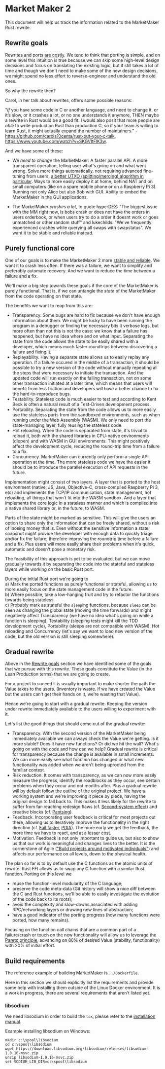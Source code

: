 # Market Maker 2

This document will help us track the information related to the MarketMaker Rust rewrite.

## Rewrite goals

Rewrites and ports
[are costly](http://nibblestew.blogspot.com/2017/04/why-dont-you-just-rewrite-it-in-x.html).
We tend to think that porting is simple, and on some level this intuition is true
because we can skip some high-level design decisions and focus on translating the existing logic,
but it still takes a lot of time
and though we don't need to make some of the new design decisions,
we might spend no less effort to reverse-engineer and understand the old ones.

So why the rewrite then?

Carol, in her talk about rewrites, offers some possible reasons:

"*If* you have some code in C or another language, and need to change it, or it’s slow, or it crashes a
lot, or no one understands it anymore, THEN maybe a rewrite in Rust would be a good fit.
I would also posit that more people are *able* to write production Rust than production C, so if your
team *is* willing to learn Rust, it might actually expand the number of
maintainers." - https://github.com/carols10cents/rust-out-your-c-talk, https://www.youtube.com/watch?v=SKGVItFlK3w.

And we have some of these:

* We *need to change* the MarketMaker:
A faster parallel API.
A more transparent operation, telling user what's going on and what went wrong.
Solve more things automatically, not requiring advanced fine-tuning from users, [a better UTXO (splitting/merging) algorithm in particular](https://github.com/artemii235/SuperNET/issues/157).
Ways to more easily deploy it at home, behind NAT and on small computers (like on a spare mobile phone or on a Raspberry Pi 3).
Running not only Alice but also Bob with GUI.
Ability to embed the MarketMaker in the GUI applications.

* The MarketMaker *crashes a lot*,
to quote hyperDEX: "The biggest issue with the MM right now, is bobs crash or does not have the orders in users orderbook, or when users try to do a order it doesnt work or goes unmatched or other random stuff"
and lukechilds: "We've frequently experienced crashes while querying all swaps with swapstatus".
We want it to be stable and reliable instead.

## Purely functional core

One of our goals is to make the MarketMaker 2 more
[stable and reliable](https://softwareengineering.stackexchange.com/questions/158054/stability-vs-reliability).
We want it to crash less often.
If there was a failure, we want to simplify and preferably automate recovery.
And we want to reduce the time between a failure and a fix.

We'll make a big step towards these goals if the core of the MarketMaker is purely functional.
That is, if we can untangle the *state* of the MarketMaker from the code operating on that state.

The benefits we want to reap from this are:
* Transparency. Some bugs are hard to fix because we don't have enough information about them. We might be lucky to have been running the program in a debugger or finding the necessary bits it verbose logs, but more often than not this is not the case: we know that a failure has happened, but have no idea where and on what input. Separating the state from the code allows the state to be easily shared with a developer, which means much faster roundtrips between discovering a failure and fixing it.
* Replayability. Having a separate state allows us to easily replay any operation. If a failure occured in the middle of a transaction, it should be possible to try a new version of the code without manually repeating all the steps that were necessary to initiate the transaction. And the updated code will run exactly on the failing transaction, not on some other transaction initiated at a later time, which means that users will benefit from less friction and developers will have a better chance to fix the hard-to-reproduce bugs.
* Testability. Stateless code is much easier to test and according to Kent Beck is often a natural result of a Test-Driven development process.
* Portability. Separating the state from the code allows us to more easily use the stateless parts from the sandboxed environments, such as when running under the Web Assembly (WASM). We only need to port the state-managing layer, fully reusing the stateless code.
* Hot reloading. When the code is separated from state, it's trivial to reload it, both with the shared libraries in CPU-native environments (dlopen) and with WASM in GUI environments. This might positively affect the development cycle, reducing the round-trip time from a failure to a fix.
* Concurrency. MarketMaker can currently only perform a single API operation at the time. The more stateless code we have the easier it should be to introduce the parallel execution of API requests in the future.

Implementation might consist of two layers.
A layer that is ported to the host environment (native, JS, Java, Objective-C, cross-compiled Raspberry Pi 3, etc) and implements the TCP/IP communication, state management, hot reloading, all things that won't fit into the WASM sandbox.
And a layer that implements the core logic in a stateless manner and which is compiled into a native shared library or, in the future, to WASM.

Parts of the state might be marked as sensitive.
This will give the users an option to share only the information that can be freely shared,
without a risk of loosing money that is.
Even without the sensitive information a state snapshot might provide the developer with enough data to quickly triage and/or fix the failure, therefore improving the roundtrip time before a failure and a fix.
Plus users will more easily share their problems when it's quick, automatic and doesn't pose a monetary risk.

The feasibility of this approach is yet to be evaluated, but we can move gradually towards it
by separating the code into the stateful and stateless layers while working on the basic Rust port.

During the initial Rust port we're going to  
a) Mark the ported functions as purely functional or stateful, allowing us to more easily focus on the state management code in the future.  
b) Where possible, take a low-hanging fruit and try to refactor the functions towards being stateless.  
c) Probably mark as stateful the `sleep`ing functions, because `sleep` can be seen as changing the global state (moving the time forwards) and might negatively affect Transparency (we have no idea what's going on while a function is sleeping), Testability (sleeping tests might kill the TDD development cycle), Portability (sleeps are not compatible with WASM), Hot reloading and Concurrency (let's say we want to load new version of the code, but the old version is still sleeping somewhere).

## Gradual rewrite

Above in the [Rewrite goals](#rewrite-goals) section we have identified some of the goals that we pursue with this rewrite.
These goals constitute the Value (in the Lean Production terms) that we are going to create.

For a project to suceed it is usually important to make shorter the path the Value takes to the users.
(Inventory is waste. If we have created the Value but the users can't get their hands on it, we're wasting that Value).

Hence we're going to start with a gradual rewrite. Keeping the version under rewrite immediately avaliable to the users willing to experiment with it.

Let's list the good things that should come out of the gradual rewrite:
* Transparency. With the second version of the MarketMaker being immediately available we can always check the Value we're getting. Is it more stable? Does it have new functions? Or did we hit the wall? What's going on with the code and how can we help? Gradual rewrite is critical for transparency because the change is available in small increments. We can more easily see what function has changed or what new functionality was added when we aren't being uprooted from the familiar context.
* Risk reduction. It comes with transparency, as we can now more easily measure the progress, identify the roadblocks as they occur, see certain problems when they occur and not months after. Plus a gradual rewrite will by default follow the outline of the original project. We have a working system and we're improving it piece by piece, having the original design to fall back to. This makes it less likely for the rewrite to suffer from far-reaching redesign flaws (cf. [Second-system effect](https://en.wikipedia.org/wiki/Second-system_effect)) and creative blocks (cf. [Pantsing](https://www.wikiwrimo.org/wiki/Pantsing)).
* Feedback. Incorporating user feedback is critical for most projects out there, allowing us to iteratively improve the functionality in the right direction (cf. [Fail faster](https://www.youtube.com/watch?v=rDjrOaoHz9s), [PDIA](https://www.youtube.com/watch?v=ZKdjBbiGjao)). The more early we get the feedback, the more time we have to react, and at a lesser cost.
* Motivation. Feedback is not only important to guide us, but also to show us that our work is meaningful and changes lives to the better. It is the cornerstone of Agile (["Build projects around motivated individuals"](https://www.agilealliance.org/agile101/12-principles-behind-the-agile-manifesto/)) and affects our performance on all levels, down to the physical health.

The plan so far is to by default use the C functions as the atomic units of rewrite.
Rust FFI allows us to swap any C function with a similar Rust function.
Porting on this level we
* reuse the function-level modularity of the C language;
* preserve the code meta-data (Git history will show a nice diff between the C and Rust functions, we'll be able to easily investigate the evolution of the code back to its roots);
* avoid the complexity and slow-downs associated with adding RPC/networking layers or drawing new lines of abstraction;
* have a good indicator of the porting progress (how many functions were ported, how many remains).

Focusing on the function call chains that are a common part of a failure/crash or touch on the new functionality
will allow us to leverage the [Pareto principle](https://en.wikipedia.org/wiki/Pareto_principle),
advancing on 80% of desired Value (stability, functionality) with 20% of initial effort.

## Build requirements

The reference example of building MarketMaker is `../Dockerfile`.

Here in this section we should explicitly list the requirements and provide some help with installing them outside of the Linux Docker environment. It is a work in progress, there are several requirements that aren't listed yet.

### libsodium

We need libsodium in order to build the `tox`, please refer to the [installation manual](https://download.libsodium.org/doc/installation).

Example installing libsodium on Windows:

    mkdir c:\spool\libsodium
    cd c:\spool\libsodium
    wget https://download.libsodium.org/libsodium/releases/libsodium-1.0.16-msvc.zip
    unzip libsodium-1.0.16-msvc.zip
    set SODIUM_LIB_DIR=c:\spool\libsodium
